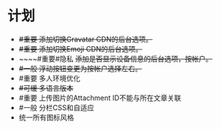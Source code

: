 # 计划

-  ~~#重要 添加切换Gravatar CDN的后台选项。~~
- ~~#重要 添加切换Emoji CDN的后台选项。~~
- \~~~~#重要#隐私 ~~添加是否显示设备信息的后台选项，按帐户。~~
- ~~#一般 浮动按钮变更为按帐户选择左右。~~
- \#重要 多人环境优化
- ~~#可缓 多语言版本~~
- \#重要 上传图片的Attachment ID不能与所在文章关联
- \#一般 分栏CSS和自适应
- 统一所有图标风格